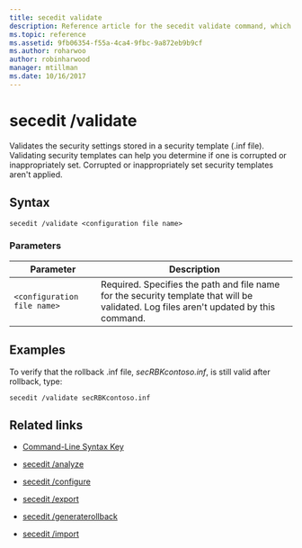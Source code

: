 ```yaml
---
title: secedit validate
description: Reference article for the secedit validate command, which validates the security settings stored in a security template.
ms.topic: reference
ms.assetid: 9fb06354-f55a-4ca4-9fbc-9a872eb9b9cf
ms.author: roharwoo
author: robinharwood
manager: mtillman
ms.date: 10/16/2017
---
```


# secedit /validate

Validates the security settings stored in a security template (.inf file). Validating security templates can help you determine if one is corrupted or inappropriately set. Corrupted or inappropriately set security templates aren't applied.

## Syntax

```
secedit /validate <configuration file name>
```

### Parameters

| Parameter | Description |
|--|--|
| `<configuration file name>` | Required. Specifies the path and file name for the security template that will be validated. Log files aren't updated by this command. |

## Examples

To verify that the rollback .inf file, *secRBKcontoso.inf*, is still valid after rollback, type:

```
secedit /validate secRBKcontoso.inf
```

## Related links

- [Command-Line Syntax Key](command-line-syntax-key.md)

- [secedit /analyze](secedit-analyze.md)

- [secedit /configure](secedit-configure.md)

- [secedit /export](secedit-export.md)

- [secedit /generaterollback](secedit-generaterollback.md)

- [secedit /import](secedit-import.md)
